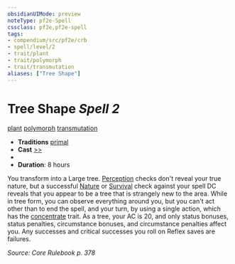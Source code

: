 ```yaml
---
obsidianUIMode: preview
noteType: pf2e-Spell
cssclass: pf2e,pf2e-spell
tags:
- compendium/src/pf2e/crb
- spell/level/2
- trait/plant
- trait/polymorph
- trait/transmutation
aliases: ["Tree Shape"]
---
```

# Tree Shape *Spell 2*   
[plant](rules/traits/plant.md "Plant Creature Type Trait")  [polymorph](rules/traits/polymorph.md "Polymorph Effect Trait")  [transmutation](rules/traits/transmutation.md "Transmutation School Trait")  

- **Traditions** [primal](rules/traits/primal.md "Primal Tradition Trait")
- **Cast** [>>](rules/core-rulebook/chapter-9-playing-the-game.md#Actions "Two-Action") 
- 
- **Duration**: 8 hours

You transform into a Large tree. [Perception](compendium/skills.md#Perception) checks don't reveal your true nature, but a successful [Nature](compendium/skills.md#Nature) or [Survival](compendium/skills.md#Survival) check against your spell DC reveals that you appear to be a tree that is strangely new to the area. While in tree form, you can observe everything around you, but you can't act other than to end the spell, and your turn, by using a single action, which has the [concentrate](rules/traits/concentrate.md "Concentrate Action & Ability Trait") trait. As a tree, your AC is 20, and only status bonuses, status penalties, circumstance bonuses, and circumstance penalties affect you. Any successes and critical successes you roll on Reflex saves are failures.

*Source: Core Rulebook p. 378*